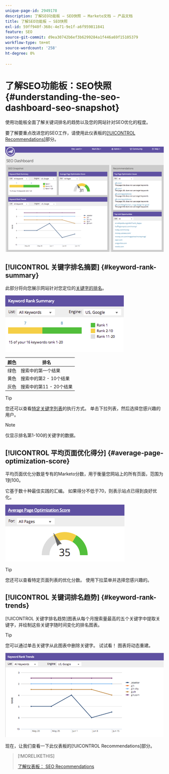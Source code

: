 ```yaml
---
unique-page-id: 2949178
description: 了解SEO功能板 — SEO快照 — Marketo文档 — 产品文档
title: 了解SEO功能板 — SEO快照
exl-id: 59ff940f-368c-4e71-9e1f-a6f959811841
feature: SEO
source-git-commit: d9ea30742b6ef3b6299284a1f446a69f15105379
workflow-type: tm+mt
source-wordcount: '258'
ht-degree: 0%

---
```


# 了解SEO功能板：SEO快照 {#understanding-the-seo-dashboard-seo-snapshot}

使用功能板全面了解关键词排名的趋势以及您的网站针对SEO优化的程度。

要了解要重点改进您的SEO工作，请使用此仪表板的[[!UICONTROL Recommendations]](/help/marketo/product-docs/additional-apps/seo/understanding-seo/understanding-the-seo-dashboard-seo-recommendations.md)部分。

![](assets/image2014-9-17-21-3a32-3a22.png)

## [!UICONTROL 关键字排名摘要] {#keyword-rank-summary}

此部分将向您展示网站针对您定位的[关键字的排名](/help/marketo/product-docs/additional-apps/seo/keywords/seo-add-keywords.md)。

![](assets/image2014-9-17-21-3a34-3a5.png)

| 颜色 | 排名 |
|---|---|
| 绿色 | 搜索中的第一个结果 |
| 黄色 | 搜索中的第2 - 10个结果 |
| 灰色 | 搜索中的第11 - 20个结果 |

>[!TIP]
>
>您还可以查看[特定关键字列表](/help/marketo/product-docs/additional-apps/seo/keywords/seo-add-remove-keywords-from-a-list.md)的执行方式。 单击下拉列表，然后选择您感兴趣的用户。

>[!NOTE]
>
>仅显示排名第1-100的关键字的数据。

## [!UICONTROL 平均页面优化得分] {#average-page-optimization-score}

平均页面优化分数是专有的Marketo分数，用于衡量您网站上的所有页面，范围为1到100。

它基于数十种最佳实践的汇编。 如果得分不低于70，则表示站点已得到良好优化。

![](assets/image2014-9-17-21-3a35-3a55.png)

>[!TIP]
>
>您还可以查看特定页面列表的优化分数。 使用下拉菜单并选择您感兴趣的。

## [!UICONTROL 关键词排名趋势] {#keyword-rank-trends}

[!UICONTROL 关键字排名趋势]图表从每个月搜索量最高的五个关键字中提取关键字，并绘制这些关键字随时间变化的排名图表。

>[!TIP]
>
>您可以通过单击关键字从此图表中删除关键字。 试试看！ 图表将动态重建。

![](assets/image2014-9-17-21-3a37-3a1.png)

现在，让我们查看一下此仪表板的[!UICONTROL Recommendations]部分。

>[!MORELIKETHIS]
>
>[了解仪表板： SEO Recommendations](/help/marketo/product-docs/additional-apps/seo/understanding-seo/understanding-the-seo-dashboard-seo-recommendations.md)

